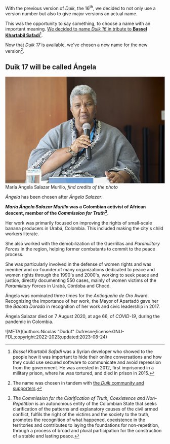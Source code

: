 With the previous version of *Duik*, the 16<sup>th</sup>, we decided to not only use a version number but also to give major versions an actual name.

This was the opportunity to say something, to choose a name with an important meaning. [We decided to name *Duik 16* in tribute to **Bassel Khartabil Safadi**](bassel.md)[^1].

Now that *Duik 17* is available, we've chosen a new name for the new version[^2].

## Duik 17 will be called Ángela

![*María Ángela Salazar Murillo*](img/angela.jpeg)  
María Ángela Salazar Murillo, *find credits of the photo*

*Ángela* has been chosen after *Ángela Salazar*.

__*María Ángela Salazar Murillo* was a Colombian activist of African descent, member of the *Commission for Truth*[^3].__

Her work was primarily focused on improving the rights of small-scale banana producers in Urabá, Colombia. This included making the city's child workers literate.

She also worked with the demobilization of the Guerrillas and *Paramilitary Forces* in the region, helping former combatants to commit to the peace process.

She was particularly involved in the defense of women rights and was member and co-founder of many organizations dedicated to peace and women rights through the 1990's and 2000's, working to seek peace and justice, directly documenting 550 cases, mainly of women victims of the *Paramilitary Forces* in Urabá, Córdoba and Chocó.

Ángela was nominated three times for the *Antioqueña de Oro* Award. Recognizing the importance of her work, the Mayor of Apartadó gave her the *Bacota Dorada* in recognition of her work and civic leadership in 2017.

Ángela Salazar died on 7 August 2020, at age 66, of *COVID-19*, during the pandemic in Colombia.

[^1]: *Bassel Khartabil Safadi* was a Syrian developer who showed to the people how it was important to hide their online conversations and how they could use secured software to communicate and avoid repression from the government. He was arrested in 2012, first imprisoned in a military prison, where he was tortured, and died in prison in 2015.

[^2]: The name was chosen in tandem with [the *Duik* community and supporters](https://membership.rxlab.info).

[^3]: *The Commission for the Clarification of Truth, Coexistence and Non-Repetition* is an autonomous entity of the Colombian State that seeks clarification of the patterns and explanatory causes of the civil armed conflict, fulfils the right of the victims and the society to the truth, promotes the recognition of what happened, coexistence in the territories and contributes to laying the foundations for non-repetition, through a process of broad and plural participation for the construction of a stable and lasting peace.


![META](authors:Nicolas "Duduf" Dufresne;license:GNU-FDL;copyright:2022-2023;updated:2023-08-24)
